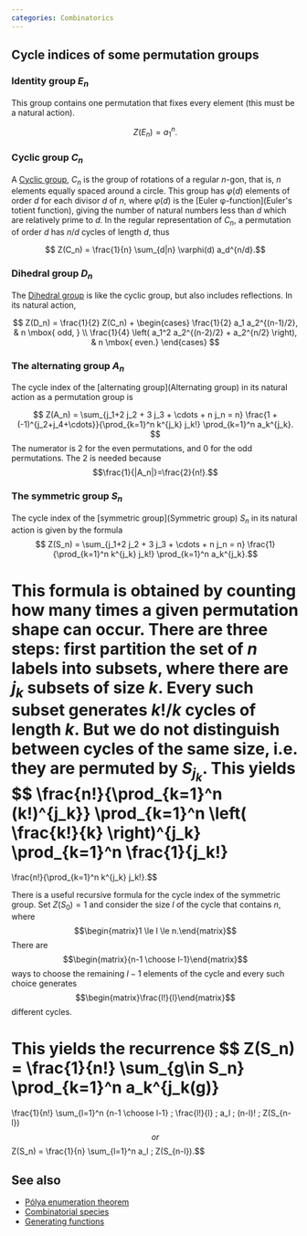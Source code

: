 ```yaml
---
categories: Combinatorics
---
```


## Cycle indices of some permutation groups

### Identity group $E_n$</sub>
This group contains one permutation that fixes every element (this must be a natural action).

$$ Z(E_n) = a_1^n.$$

### Cyclic group $C_n$
A [Cyclic group](), $C_n$ is the group of rotations of a regular $n$-gon, that is, $n$ elements equally spaced around a circle. This group has $\varphi(d)$ elements of order $d$ for each divisor $d$ of $n$, where $φ(d)$ is the [Euler φ-function](Euler's totient function), giving the number of natural numbers less than $d$ which are relatively prime to $d$. In the regular representation of $C_n$, a permutation of order $d$ has $n/d$ cycles of length $d$, thus

$$ Z(C_n) = \frac{1}{n} \sum_{d|n} \varphi(d) a_d^{n/d}.$$

### Dihedral group $D_n$
The [Dihedral group]() is like the cyclic group, but also includes reflections. In its natural action,

$$ Z(D_n) = \frac{1}{2} Z(C_n) +
\begin{cases}
\frac{1}{2} a_1 a_2^{(n-1)/2}, & n \mbox{ odd, } \\
\frac{1}{4}
\left( a_1^2 a_2^{(n-2)/2} + a_2^{n/2} \right), & n \mbox{ even.}
\end{cases}
$$

### The alternating group $A_n$
The cycle index of the [alternating group](Alternating group) in its natural action as a permutation group is

$$ Z(A_n) =
\sum_{j_1+2 j_2 + 3 j_3 + \cdots + n j_n = n}
\frac{1 + (-1)^{j_2+j_4+\cdots}}{\prod_{k=1}^n k^{j_k} j_k!} \prod_{k=1}^n a_k^{j_k}.
$$
The numerator is 2 for the even permutations, and 0 for the odd permutations. The 2 is needed because
$$\frac{1}{|A_n|}=\frac{2}{n!}.$$

### The symmetric group $S_n$

The cycle index of the [symmetric group](Symmetric group) $S_n$ in its natural action is given by the formula
$$ Z(S_n) = \sum_{j_1+2 j_2 + 3 j_3 + \cdots + n j_n = n} \frac{1}{\prod_{k=1}^n k^{j_k} j_k!} \prod_{k=1}^n a_k^{j_k}.$$

This formula is obtained by counting how many times a given permutation shape can occur. There are three steps: first partition the set of $n$ labels into subsets, where there are $j_k$ subsets of size $k$. Every such subset generates $k!/k$ cycles of length $k$. But we do not distinguish between cycles of the same size, i.e. they are permuted by $S_{j_k}$. This yields
$$
\frac{n!}{\prod_{k=1}^n (k!)^{j_k}}
\prod_{k=1}^n \left( \frac{k!}{k} \right)^{j_k}
\prod_{k=1}^n \frac{1}{j_k!}
=
\frac{n!}{\prod_{k=1}^n k^{j_k} j_k!}.$$

There is a useful recursive formula for the cycle index of the symmetric group.
Set $Z(S_0) = 1$ and consider the size $l$ of the cycle that contains $n$,
where $$\begin{matrix}1 \le l \le n.\end{matrix}$$
There are $$\begin{matrix}{n-1 \choose l-1}\end{matrix}$$ ways to choose the remaining $l-1$ elements of the cycle and every such choice generates
$$\begin{matrix}\frac{l!}{l}\end{matrix}$$ different cycles.

This yields the recurrence
$$ Z(S_n) = \frac{1}{n!} \sum_{g\in S_n} \prod_{k=1}^n a_k^{j_k(g)}
=
\frac{1}{n!}
\sum_{l=1}^n {n-1 \choose l-1} \; \frac{l!}{l} \; a_l \; (n-l)! \; Z(S_{n-l})
$$
or
$$
Z(S_n) = \frac{1}{n} \sum_{l=1}^n a_l \; Z(S_{n-l}).$$

## See also
- [Pólya enumeration theorem]()
- [Combinatorial species]()
- [Generating functions]()
